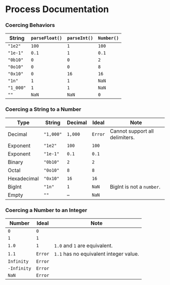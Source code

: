 Process Documentation
================================================================================

### Coercing Behaviors
String    | `parseFloat()`   | `parseInt()`   | `Number()`
----------|------------------|----------------|-----------
`"1e2"`   | `100`            | `1`            | `100`
`"1e-1"`  | `0.1`            | `1`            | `0.1`
`"0b10"`  | `0`              | `0`            | `2`
`"0o10"`  | `0`              | `0`            | `8`
`"0x10"`  | `0`              | `16`           | `16`
`"1n"`    | `1`              | `1`            | `NaN`
`"1_000"` | `1`              | `1`            | `NaN`
`""`      | `NaN`            | `NaN`          | `0`

### Coercing a String to a Number
Type        | String    | Decimal | Ideal   | Note
------------|-----------|---------|---------|-------------------------------
Decimal     | `"1,000"` | `1,000` | `Error` | Cannot support all delimiters.
Exponent    | `"1e2"`   | `100`   | `100`   |
Exponent    | `"1e-1"`  | `0.1`   | `0.1`   |
Binary      | `"0b10"`  | `2`     | `2`     |
Octal       | `"0o10"`  | `8`     | `8`     |
Hexadecimal | `"0x10"`  | `16`    | `16`    |
BigInt      | `"1n"`    | `1`     | `NaN`   | BigInt is not a `number`.
Empty       | `""`      | –       | `NaN`   |

### Coercing a Number to an Integer
Number      | Ideal   | Note
------------|---------|---------------------------------------
`0`         | `0`     |
`1`         | `1`     |
`1.0`       | `1`     | `1.0` and `1` are equivalent.
`1.1`       | `Error` | `1.1` has no equivalent integer value.
`Infinity`  | `Error` |
`-Infinity` | `Error` |
`NaN`       | `Error` |
